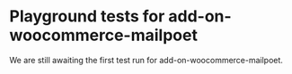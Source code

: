 # Playground tests for add-on-woocommerce-mailpoet
We are still awaiting the first test run for add-on-woocommerce-mailpoet.
